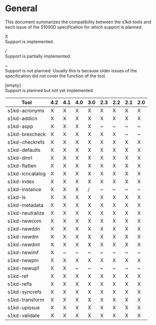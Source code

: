 General
=======

This document summarizes the compatibility between the s1kd-tools and each issue of the S1000D specification for which support is planned.

X  
Support is implemented.

/  
Support is partially implemented.

~  
Support is not planned. Usually this is because older issues of the specification did not cover the function of the tool.

\[empty\]  
Support is planned but not yet implemented.

| Tool            | 4.2 | 4.1 | 4.0 | 3.0 | 2.3 | 2.2 | 2.1 | 2.0 |
|-----------------|-----|-----|-----|-----|-----|-----|-----|-----|
| s1kd-acronyms   | X   | X   | X   | X   | X   | X   | X   | X   |
| s1kd-addicn     | X   | X   | X   | X   | X   | X   | X   | X   |
| s1kd-aspp       | X   | X   | X   | X   | ~   | ~   | ~   | ~   |
| s1kd-brexcheck  | X   | X   | X   | X   | X   | X   | ~   | ~   |
| s1kd-checkrefs  | X   | X   | X   | X   | X   | X   | X   | X   |
| s1kd-defaults   | X   | X   | X   | X   | X   | X   | X   | X   |
| s1kd-dmrl       | X   | X   | X   | X   | X   | X   | X   | X   |
| s1kd-flatten    | X   | X   | X   | X   | X   | X   | X   | X   |
| s1kd-icncatalog | X   | X   | X   | X   | X   | X   | X   | X   |
| s1kd-index      | X   | X   | X   | X   | X   | X   | X   | X   |
| s1kd-instance   | X   | X   | X   | /   | ~   | ~   | ~   | ~   |
| s1kd-ls         | X   | X   | X   | X   | X   | X   | X   | X   |
| s1kd-metadata   | X   | X   | X   | X   | X   | X   | X   | X   |
| s1kd-neutralize | X   | X   | X   | X   | X   | X   | X   | X   |
| s1kd-newcom     | X   | X   | X   | X   | X   | X   | X   | X   |
| s1kd-newddn     | X   | X   | X   | X   | X   | X   | X   | X   |
| s1kd-newdm      | X   | X   | X   | X   | X   | X   | X   | X   |
| s1kd-newdml     | X   | X   | X   | X   | X   | X   | X   | X   |
| s1kd-newimf     | X   | ~   | ~   | ~   | ~   | ~   | ~   | ~   |
| s1kd-newpm      | X   | X   | X   | X   | X   | X   | X   | X   |
| s1kd-newupf     | X   | X   | ~   | ~   | ~   | ~   | ~   | ~   |
| s1kd-ref        | X   | X   | X   | X   | X   | X   | X   | X   |
| s1kd-refls      | X   | X   | X   | X   | X   | X   | X   | X   |
| s1kd-syncrefs   | X   | X   | X   | X   | X   | X   | X   | X   |
| s1kd-transform  | X   | X   | X   | X   | X   | X   | X   | X   |
| s1kd-upissue    | X   | X   | X   | X   | X   | X   | X   | X   |
| s1kd-validate   | X   | X   | X   | X   | X   | X   | X   | X   |

